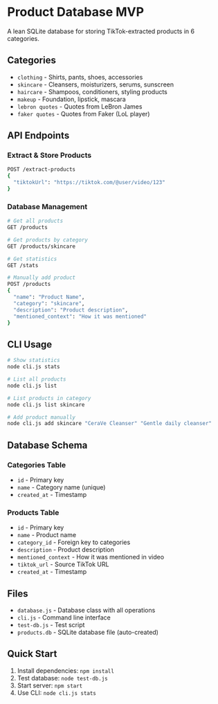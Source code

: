 # Product Database MVP

A lean SQLite database for storing TikTok-extracted products in 6 categories.

## Categories
- `clothing` - Shirts, pants, shoes, accessories
- `skincare` - Cleansers, moisturizers, serums, sunscreen
- `haircare` - Shampoos, conditioners, styling products
- `makeup` - Foundation, lipstick, mascara
- `lebron quotes` - Quotes from LeBron James
- `faker quotes` - Quotes from Faker (LoL player)

## API Endpoints

### Extract & Store Products
```bash
POST /extract-products
{
  "tiktokUrl": "https://tiktok.com/@user/video/123"
}
```

### Database Management
```bash
# Get all products
GET /products

# Get products by category
GET /products/skincare

# Get statistics
GET /stats

# Manually add product
POST /products
{
  "name": "Product Name",
  "category": "skincare",
  "description": "Product description",
  "mentioned_context": "How it was mentioned"
}
```

## CLI Usage

```bash
# Show statistics
node cli.js stats

# List all products
node cli.js list

# List products in category
node cli.js list skincare

# Add product manually
node cli.js add skincare "CeraVe Cleanser" "Gentle daily cleanser"
```

## Database Schema

### Categories Table
- `id` - Primary key
- `name` - Category name (unique)
- `created_at` - Timestamp

### Products Table
- `id` - Primary key
- `name` - Product name
- `category_id` - Foreign key to categories
- `description` - Product description
- `mentioned_context` - How it was mentioned in video
- `tiktok_url` - Source TikTok URL
- `created_at` - Timestamp

## Files
- `database.js` - Database class with all operations
- `cli.js` - Command line interface
- `test-db.js` - Test script
- `products.db` - SQLite database file (auto-created)

## Quick Start

1. Install dependencies: `npm install`
2. Test database: `node test-db.js`
3. Start server: `npm start`
4. Use CLI: `node cli.js stats`